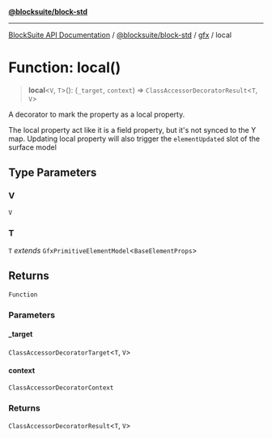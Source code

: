 [**@blocksuite/block-std**](../../../../@blocksuite/block-std/README.md)

***

[BlockSuite API Documentation](../../../../README.md) / [@blocksuite/block-std](../../README.md) / [gfx](../README.md) / local

# Function: local()

> **local**\<`V`, `T`\>(): (`_target`, `context`) => `ClassAccessorDecoratorResult`\<`T`, `V`\>

A decorator to mark the property as a local property.

The local property act like it is a field property, but it's not synced to the Y map.
Updating local property will also trigger the `elementUpdated` slot of the surface model

## Type Parameters

### V

`V`

### T

`T` *extends* `GfxPrimitiveElementModel`\<`BaseElementProps`\>

## Returns

`Function`

### Parameters

#### \_target

`ClassAccessorDecoratorTarget`\<`T`, `V`\>

#### context

`ClassAccessorDecoratorContext`

### Returns

`ClassAccessorDecoratorResult`\<`T`, `V`\>
